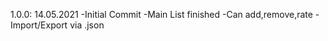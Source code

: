 ﻿1.0.0: 14.05.2021
	-Initial Commit
	-Main List finished
	-Can add,remove,rate
	-Import/Export via .json